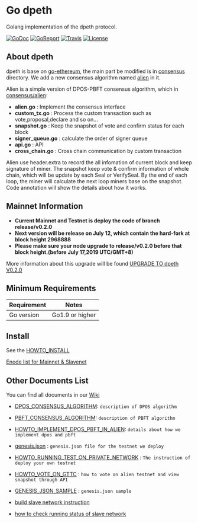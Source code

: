 # Go dpeth

Golang implementation of the dpeth protocol.

[![GoDoc](https://img.shields.io/badge/godoc-reference-blue.svg)](https://godoc.org/github.com/eeefan/dpeth)
[![GoReport](https://goreportcard.com/badge/github.com/eeefan/dpeth)](https://goreportcard.com/report/github.com/eeefan/dpeth)
[![Travis](https://travis-ci.org/dpeth/dpeth.svg?branch=master)](https://travis-ci.org/dpeth)
[![License](https://img.shields.io/badge/license-GPL%20v3-blue.svg)](LICENSE)
## About dpeth

dpeth is base on [go-ethereum](https://github.com/ethereum/go-ethereum), the main part be modified is in [consensus](consensus/) directory. We add a new consensus algorithm named [alien](consensus/alien/) in it.

Alien is a simple version of DPOS-PBFT consensus algorithm, which in [consensus/alien](consensus/alien/):

* **alien.go**          : Implement the consensus interface
* **custom_tx.go**      : Process the custom transaction such as vote,proposal,declare and so on...
* **snapshot.go**       : Keep the snapshot of vote and confirm status for each block
* **signer_queue.go**   : calculate the order of signer queue
* **api.go**            : API
* **cross_chain.go**    : Cross chain communication by custom transaction

Alien use header.extra to record the all infomation of current block and keep signature of miner. The snapshot keep vote & confirm information of whole chain, which will be update by each Seal or VerifySeal. By the end of each loop, the miner will calculate the next loop miners base on the snapshot. Code annotation will show the details about how it works.

## Mainnet Information
* **Current Mainnet and Testnet is deploy the code of branch release/v0.2.0**
* **Next version will be release on July 12, which contain the hard-fork at block height 2968888**
* **Please make sure your node upgrade to release/v0.2.0 before that block height.(before July 17,2019 UTC/GMT+8)**

More information about this upgrade will be found [UPGRADE TO dpeth V0.2.0](https://github.com/eeefan/dpeth/wiki/UPGRADE-TO-GTTC-V0.2.0)

## Minimum Requirements

Requirement|Notes
---|---
Go version | Go1.9 or higher

## Install

See the [HOWTO_INSTALL](https://github.com/eeefan/dpeth/wiki/Building-GTTC)

[Enode list for Mainnet & Slavenet](https://github.com/eeefan/dpeth/wiki/Public-Enode-address)

## Other Documents List

You can find all documents in our [Wiki](https://github.com/eeefan/dpeth/wiki/)

* [DPOS_CONSENSUS_ALGORITHM](https://github.com/eeefan/dpeth/wiki/DPOS_CONSENSUS_ALGORITHM): `description of DPOS algorithm`
* [PBFT_CONSENSUS_ALGORITHM](https://github.com/eeefan/dpeth/wiki/PBFT_CONSENSUS_ALGORITHM): `description of PBFT algorithm`
* [HOWTO_IMPLEMENT_DPOS_PBFT_IN_ALIEN](https://github.com/eeefan/dpeth/wiki/HOWTO_IMPLEMENT_DPOS_PBFT_IN_ALIEN): `details about how we implement dpos and pbft`
* [genesis.json](https://github.com/eeefan/dpeth/wiki/genesis.json)  : `genesis.json file for the testnet we deploy`
* [HOWTO_RUNNING_TEST_ON_PRIVATE_NETWORK](https://github.com/eeefan/dpeth/wiki/HOWTO_RUNNING_TEST_ON_PRIVATE_NETWORK) : `The instruction of deploy your own testnet`
* [HOWTO_VOTE_ON_GTTC](https://github.com/eeefan/dpeth/wiki//HOWTO_VOTE_ON_GTTC)  : `how to vote on alien testnet and view snapshot through API`
* [GENESIS_JSON_SAMPLE](https://github.com/eeefan/dpeth/wiki/GENESIS_JSON_SAMPLE) : `genesis.json sample`

* [build slave network instruction](https://github.com/eeefan/dpeth/wiki/build-slave-network-instruction)
* [how to check running status of slave network](https://github.com/eeefan/dpeth/wiki/how-to-check-running-status-of-slave-network)
